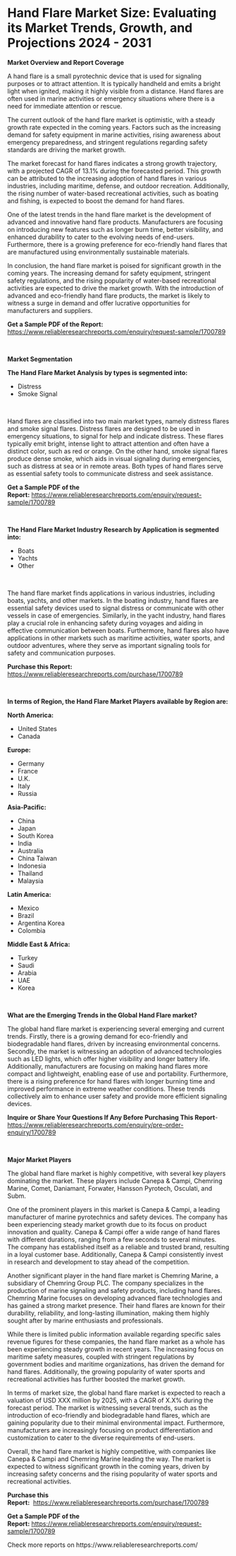 <p><h1>Hand Flare Market Size: Evaluating its Market Trends, Growth, and Projections 2024 - 2031</h1></p><p><strong>Market Overview and Report Coverage</strong></p>
<p><p>A hand flare is a small pyrotechnic device that is used for signaling purposes or to attract attention. It is typically handheld and emits a bright light when ignited, making it highly visible from a distance. Hand flares are often used in marine activities or emergency situations where there is a need for immediate attention or rescue.</p><p>The current outlook of the hand flare market is optimistic, with a steady growth rate expected in the coming years. Factors such as the increasing demand for safety equipment in marine activities, rising awareness about emergency preparedness, and stringent regulations regarding safety standards are driving the market growth.</p><p>The market forecast for hand flares indicates a strong growth trajectory, with a projected CAGR of 13.1% during the forecasted period. This growth can be attributed to the increasing adoption of hand flares in various industries, including maritime, defense, and outdoor recreation. Additionally, the rising number of water-based recreational activities, such as boating and fishing, is expected to boost the demand for hand flares.</p><p>One of the latest trends in the hand flare market is the development of advanced and innovative hand flare products. Manufacturers are focusing on introducing new features such as longer burn time, better visibility, and enhanced durability to cater to the evolving needs of end-users. Furthermore, there is a growing preference for eco-friendly hand flares that are manufactured using environmentally sustainable materials.</p><p>In conclusion, the hand flare market is poised for significant growth in the coming years. The increasing demand for safety equipment, stringent safety regulations, and the rising popularity of water-based recreational activities are expected to drive the market growth. With the introduction of advanced and eco-friendly hand flare products, the market is likely to witness a surge in demand and offer lucrative opportunities for manufacturers and suppliers.</p></p>
<p><strong>Get a Sample PDF of the Report:</strong> <a href="https://www.reliableresearchreports.com/enquiry/request-sample/1700789">https://www.reliableresearchreports.com/enquiry/request-sample/1700789</a></p>
<p>&nbsp;</p>
<p><strong>Market Segmentation</strong></p>
<p><strong>The Hand Flare Market Analysis by types is segmented into:</strong></p>
<p><ul><li>Distress</li><li>Smoke Signal</li></ul></p>
<p>&nbsp;</p>
<p><p>Hand flares are classified into two main market types, namely distress flares and smoke signal flares. Distress flares are designed to be used in emergency situations, to signal for help and indicate distress. These flares typically emit bright, intense light to attract attention and often have a distinct color, such as red or orange. On the other hand, smoke signal flares produce dense smoke, which aids in visual signaling during emergencies, such as distress at sea or in remote areas. Both types of hand flares serve as essential safety tools to communicate distress and seek assistance.</p></p>
<p><strong>Get a Sample PDF of the Report:</strong>&nbsp;<a href="https://www.reliableresearchreports.com/enquiry/request-sample/1700789">https://www.reliableresearchreports.com/enquiry/request-sample/1700789</a></p>
<p>&nbsp;</p>
<p><strong>The Hand Flare Market Industry Research by Application is segmented into:</strong></p>
<p><ul><li>Boats</li><li>Yachts</li><li>Other</li></ul></p>
<p>&nbsp;</p>
<p><p>The hand flare market finds applications in various industries, including boats, yachts, and other markets. In the boating industry, hand flares are essential safety devices used to signal distress or communicate with other vessels in case of emergencies. Similarly, in the yacht industry, hand flares play a crucial role in enhancing safety during voyages and aiding in effective communication between boats. Furthermore, hand flares also have applications in other markets such as maritime activities, water sports, and outdoor adventures, where they serve as important signaling tools for safety and communication purposes.</p></p>
<p><strong>Purchase this Report:</strong>&nbsp; <a href="https://www.reliableresearchreports.com/purchase/1700789">https://www.reliableresearchreports.com/purchase/1700789</a></p>
<p>&nbsp;</p>
<p><strong>In terms of Region, the Hand Flare Market Players available by Region are:</strong></p>
<p>
    <p> <strong> North America: </strong>
        <ul>
            <li>United States</li>
            <li>Canada</li>
        </ul>
        </p> 
    <p> <strong> Europe: </strong>
        <ul>
            <li>Germany</li>
            <li>France</li>
            <li>U.K.</li>
            <li>Italy</li>
            <li>Russia</li>
        </ul>
        </p> 
    <p> <strong> Asia-Pacific: </strong>
        <ul>
            <li>China</li>
            <li>Japan</li>
            <li>South Korea</li>
            <li>India</li>
            <li>Australia</li>
            <li>China Taiwan</li>
            <li>Indonesia</li>
            <li>Thailand</li>
            <li>Malaysia</li>
        </ul>
        </p> 
    <p> <strong> Latin America: </strong>
        <ul>
            <li>Mexico</li>
            <li>Brazil</li>
            <li>Argentina Korea</li>
            <li>Colombia</li>
        </ul>
        </p> 
    <p> <strong> Middle East & Africa: </strong>
        <ul>
            <li>Turkey</li>
            <li>Saudi</li>
            <li>Arabia</li>
            <li>UAE</li>
            <li>Korea</li>
        </ul>
    </p>
    </p>
<p>&nbsp;</p>
<p><strong>What are the Emerging Trends in the Global Hand Flare market?</strong></p>
<p><p>The global hand flare market is experiencing several emerging and current trends. Firstly, there is a growing demand for eco-friendly and biodegradable hand flares, driven by increasing environmental concerns. Secondly, the market is witnessing an adoption of advanced technologies such as LED lights, which offer higher visibility and longer battery life. Additionally, manufacturers are focusing on making hand flares more compact and lightweight, enabling ease of use and portability. Furthermore, there is a rising preference for hand flares with longer burning time and improved performance in extreme weather conditions. These trends collectively aim to enhance user safety and provide more efficient signaling devices.</p></p>
<p><strong>Inquire or Share Your Questions If Any Before Purchasing This Report</strong>- <a href="https://www.reliableresearchreports.com/enquiry/pre-order-enquiry/1700789">https://www.reliableresearchreports.com/enquiry/pre-order-enquiry/1700789</a></p>
<p>&nbsp;</p>
<p><strong>Major Market Players</strong></p>
<p><p>The global hand flare market is highly competitive, with several key players dominating the market. These players include Canepa & Campi, Chemring Marine, Comet, Daniamant, Forwater, Hansson Pyrotech, Osculati, and Subm.</p><p>One of the prominent players in this market is Canepa & Campi, a leading manufacturer of marine pyrotechnics and safety devices. The company has been experiencing steady market growth due to its focus on product innovation and quality. Canepa & Campi offer a wide range of hand flares with different durations, ranging from a few seconds to several minutes. The company has established itself as a reliable and trusted brand, resulting in a loyal customer base. Additionally, Canepa & Campi consistently invest in research and development to stay ahead of the competition.</p><p>Another significant player in the hand flare market is Chemring Marine, a subsidiary of Chemring Group PLC. The company specializes in the production of marine signaling and safety products, including hand flares. Chemring Marine focuses on developing advanced flare technologies and has gained a strong market presence. Their hand flares are known for their durability, reliability, and long-lasting illumination, making them highly sought after by marine enthusiasts and professionals.</p><p>While there is limited public information available regarding specific sales revenue figures for these companies, the hand flare market as a whole has been experiencing steady growth in recent years. The increasing focus on maritime safety measures, coupled with stringent regulations by government bodies and maritime organizations, has driven the demand for hand flares. Additionally, the growing popularity of water sports and recreational activities has further boosted the market growth.</p><p>In terms of market size, the global hand flare market is expected to reach a valuation of USD XXX million by 2025, with a CAGR of X.X% during the forecast period. The market is witnessing several trends, such as the introduction of eco-friendly and biodegradable hand flares, which are gaining popularity due to their minimal environmental impact. Furthermore, manufacturers are increasingly focusing on product differentiation and customization to cater to the diverse requirements of end-users.</p><p>Overall, the hand flare market is highly competitive, with companies like Canepa & Campi and Chemring Marine leading the way. The market is expected to witness significant growth in the coming years, driven by increasing safety concerns and the rising popularity of water sports and recreational activities.</p></p>
<p><strong>Purchase this Report:</strong>&nbsp;&nbsp;<a href="https://www.reliableresearchreports.com/purchase/1700789">https://www.reliableresearchreports.com/purchase/1700789</a></p>
<p></p>
<p><strong>Get a Sample PDF of the Report:</strong>&nbsp;<a href="https://www.reliableresearchreports.com/enquiry/request-sample/1700789">https://www.reliableresearchreports.com/enquiry/request-sample/1700789</a></p>
<p>Check more reports on https://www.reliableresearchreports.com/</p>